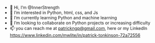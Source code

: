 - 👋 Hi, I’m @InnerStrength
- 👀 I’m interested in Python, html, css, and Js
- 🌱 I’m currently learning Python and machine learning
- 💞️ I’m looking to collaborate on Python projects or increasing difficulty
- 📫 you can reach me at patrickngp@gmail.com, here or my LinkedIn https://www.linkedin.com/mwlite/in/patrick-tonkinson-72a72556

<!---
InnerStrength/InnerStrength is a ✨ special ✨ repository because its `README.md` (this file) appears on your GitHub profile.
You can click the Preview link to take a look at your changes.
--->
